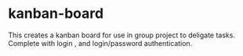 # kanban-board
This creates a kanban board for use in group project to deligate tasks. Complete with login , and login/password authentication.
